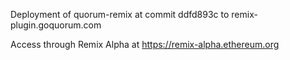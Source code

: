 Deployment of quorum-remix at commit ddfd893c to remix-plugin.goquorum.com

Access through Remix Alpha at https://remix-alpha.ethereum.org

